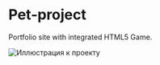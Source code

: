 # Pet-project
Portfolio site with integrated HTML5 Game.

![Иллюстрация к проекту](https://github.com/DimaNazdratenko/nazdratenko.online/raw/master/app/assets/images/description.png)
